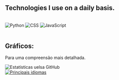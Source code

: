 ## Technologies I use on a daily basis.

<div style="display: inline_block"><br/>
    <img align="center" alt="Python" src="https://img.shields.io/badge/Python-3776AB?style=for-the-badge&logo=python&logoColor=white" >
    <img align="center" alt="CSS" src="https://img.shields.io/badge/CSS3-1572B6?style=for-the-badge&logo=css3&logoColor=white" >
    <img align="center" alt="JavaScript" src="https://img.shields.io/badge/JavaScript-F7DF1E?style=for-the-badge&logo=javascript&logoColor=black" >
</div><br/>

## Gráficos: 
<dl>
    <dt> Para uma compreensão mais detalhada. </dl>
</dl>

![Estatísticas uelsa GitHub](https://github-readme-stats.vercel.app/api?username=uelsa&show_icons=true&theme=dracula)
<br>
[![Principais idiomas](https://github-readme-stats.vercel.app/api/top-langs/?username=AkinoriKoerich)](https://github.com/anuraghazra/github-readme-stats)
